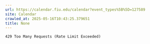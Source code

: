 ```yaml
---
url: https://calendar.fiu.edu/calendar?event_types%5B%5D=127589
site: Calendar
crawled_at: 2025-05-16T10:43:25.379651
title: None
---
```


```
429 Too Many Requests (Rate Limit Exceeded)

```

